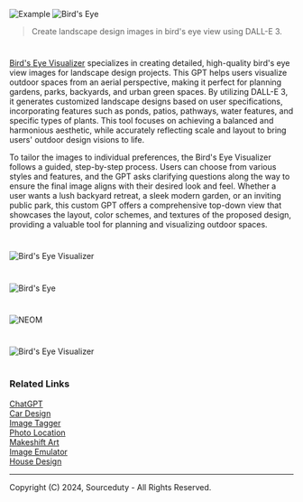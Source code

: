![Example](https://github.com/user-attachments/assets/e7cfaaa7-2505-44da-8de9-de41cba48643)
![Bird's Eye](https://github.com/user-attachments/assets/c811f573-7d12-4070-9bce-bf7ef97c3dcd)

> Create landscape design images in bird's eye view using DALL-E 3.

#

[Bird's Eye Visualizer](https://chatgpt.com/g/g-YRZGYo8ij-bird-s-eye-visualizer) specializes in creating detailed, high-quality bird's eye view images for landscape design projects. This GPT helps users visualize outdoor spaces from an aerial perspective, making it perfect for planning gardens, parks, backyards, and urban green spaces. By utilizing DALL-E 3, it generates customized landscape designs based on user specifications, incorporating features such as ponds, patios, pathways, water features, and specific types of plants. This tool focuses on achieving a balanced and harmonious aesthetic, while accurately reflecting scale and layout to bring users' outdoor design visions to life.

To tailor the images to individual preferences, the Bird's Eye Visualizer follows a guided, step-by-step process. Users can choose from various styles and features, and the GPT asks clarifying questions along the way to ensure the final image aligns with their desired look and feel. Whether a user wants a lush backyard retreat, a sleek modern garden, or an inviting public park, this custom GPT offers a comprehensive top-down view that showcases the layout, color schemes, and textures of the proposed design, providing a valuable tool for planning and visualizing outdoor spaces.

#
![Bird's Eye Visualizer](https://github.com/user-attachments/assets/866c05ed-41cb-4fcd-86bd-ecd3a3c21379)
#
![Bird's Eye](https://github.com/user-attachments/assets/ad972f51-c16b-4cd5-89c8-ab819ad116a3)
#
![NEOM](https://github.com/user-attachments/assets/e5a5fa0d-2f5c-402a-8ed7-2d50b45ed619)
#
![Bird's Eye Visualizer](https://github.com/user-attachments/assets/6fb34fff-7440-4f00-89ea-0ea0af52f635)

#
### Related Links

[ChatGPT](https://github.com/sourceduty/ChatGPT)
<br>
[Car Design](https://github.com/sourceduty/Car_Design)
<br>
[Image Tagger](https://github.com/sourceduty/Image_Tagger)
<br>
[Photo Location](https://github.com/sourceduty/Photo_Location)
<br>
[Makeshift Art](https://github.com/sourceduty/Makeshift_DALL-E_3)
<br>
[Image Emulator](https://github.com/sourceduty/Image_Emulator)
<br>
[House Design](https://github.com/sourceduty/House_Design)

***
Copyright (C) 2024, Sourceduty - All Rights Reserved.
